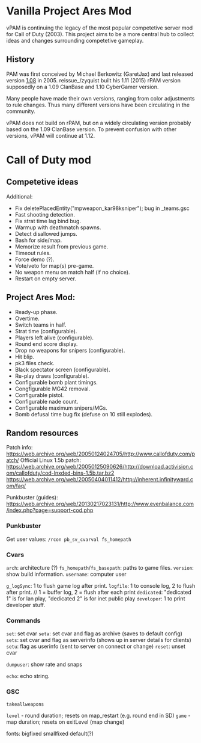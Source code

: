 # Vanilla Project Ares Mod

vPAM is continuing the legacy of the most popular competetive server mod for Call of Duty (2003). This project aims to be a more central hub to collect ideas and changes surrounding competetive gameplay.

## History

PAM was first conceived by Michael Berkowitz (GaretJax) and last released version [1.08](https://web.archive.org/web/20060205201311/http://garetgg.com/xoops/modules/mydownloads/) in 2005. reissue_/zyquist built his 1.11 (2015) rPAM version supposedly on a 1.09 ClanBase and 1.10 CyberGamer version.

Many people have made their own versions, ranging from color adjustments to rule changes. Thus many different versions have been circulating in the community.

vPAM does not build on rPAM, but on a widely circulating version probably based on the 1.09 ClanBase version. To prevent confusion with other versions, vPAM will continue at 1.12.


# Call of Duty mod

## Competetive ideas

Additional:

- Fix deletePlacedEntity("mpweapon_kar98ksniper"); bug in _teams.gsc
- Fast shooting detection.
- Fix strat time lag bind bug.
- Warmup with deathmatch spawns.
- Detect disallowed jumps.
- Bash for side/map.
- Memorize result from previous game.
- Timeout rules.
- Force demo (?).
- Vote/veto for map(s) pre-game.
- No weapon menu on match half (if no choice).
- Restart on empty server.

##  Project Ares Mod:

- Ready-up phase.
- Overtime.
- Switch teams in half.
- Strat time (configurable).
- Players left alive (configurable).
- Round end score display.
- Drop no weapons for snipers (configurable).
- Hit blip.
- pk3 files check.
- Black spectator screen (configurable).
- Re-play draws (configurable).
- Configurable bomb plant timings.
- Congfigurable MG42 removal.
- Configurable pistol.
- Configurable nade count.
- Configurable maximum snipers/MGs.
- Bomb defusal time bug fix (defuse on 10 still explodes).

## Random resources

Patch info: https://web.archive.org/web/20050124024705/http://www.callofduty.com/patch/
Official Linux 1.5b patch: https://web.archive.org/web/20050125090626/http://download.activision.com/callofduty/cod-lnxded-bins-1.5b.tar.bz2
https://web.archive.org/web/20050404011412/http://inherent.infinityward.com/faq/

Punkbuster (guides): https://web.archive.org/web/20130217023131/http://www.evenbalance.com/index.php?page=support-cod.php

### Punkbuster

Get user values: `/rcon pb_sv_cvarval fs_homepath`

### Cvars

`arch`: architecture (?)
`fs_homepath`/`fs_basepath`: paths to game files.
`version`: show build information.
`username`: computer user

`g_logSync`: 1 to flush game log after print.
`logfile`: 1 to console log, 2 to flush after print. // 1 = buffer log, 2 = flush after each print
`dedicated`: "dedicated 1" is for lan play, "dedicated 2" is for inet public play
`developer`: 1 to print developer stuff.

### Commands

`set`: set cvar
`seta`: set cvar and flag as archive (saves to default config)
`sets`: set cvar and flag as serverinfo (shows up in server details for clients)
`setu`: flag as userinfo (sent to server on connect or change)
`reset`: unset cvar

`dumpuser`: show rate and snaps

`echo`: echo string.

### GSC

`takeallweapons`

`level` - round duration; resets on map_restart (e.g. round end in SD)
`game` - map duration; resets on exitLevel (map change)

fonts: bigfixed smallfixed default(?)
